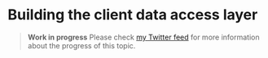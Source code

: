 # Building the client data access layer

> **Work in progress** Please check [my Twitter feed](http://www.twitter.com/lbugnion) for more information about the progress of this topic.
